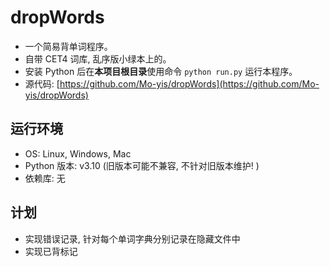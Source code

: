 # dropWords

- 一个简易背单词程序。
- 自带 CET4 词库, 乱序版小绿本上的。
- 安装 Python 后在**本项目根目录**使用命令 `python run.py` 运行本程序。
- 源代码: [https://github.com/Mo-yis/dropWords](https://github.com/Mo-yis/dropWords)


## 运行环境

- OS: Linux, Windows, Mac
- Python 版本: v3.10 (旧版本可能不兼容, 不针对旧版本维护! )
- 依赖库: 无


## 计划

- 实现错误记录, 针对每个单词字典分别记录在隐藏文件中
- 实现已背标记
